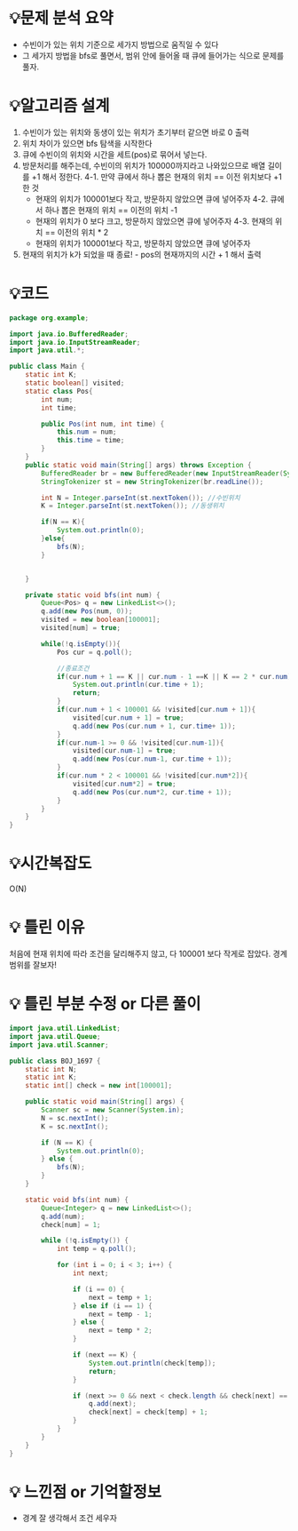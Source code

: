 # 💡**문제 분석 요약**

- 수빈이가 있는 위치 기준으로 세가지 방법으로 움직일 수 있다
- 그 세가지 방법을 bfs로 풀면서, 범위 안에 들어올 때 큐에 들어가는 식으로 문제를 풀자.


# 💡**알고리즘 설계**

1. 수빈이가 있는 위치와 동생이 있는 위치가 초기부터 같으면 바로 0 출력
2. 위치 차이가 있으면 bfs 탐색을 시작한다
3. 큐에 수빈이의 위치와 시간을 세트(pos)로 묶어서 넣는다.
4. 방문처리를 해주는데, 수빈이의 위치가 100000까지라고 나와있으므로 배열 길이를 +1 해서 정한다.
   4-1. 만약 큐에서 하나 뽑은 현재의 위치 == 이전 위치보다 +1 한 것
     - 현재의 위치가 100001보다 작고, 방문하지 않았으면 큐에 넣어주자
   4-2. 큐에서 하나 뽑은 현재의 위치 == 이전의 위치 -1
     - 현재의 위치가 0 보다 크고, 방문하지 않았으면 큐에 넣어주자
   4-3. 현재의 위치 == 이전의 위치 * 2
     - 현재의 위치가 100001보다 작고, 방문하지 않았으면 큐에 넣어주자
5. 현재의 위치가 k가 되었을 때 종료! - pos의 현재까지의 시간 + 1 해서 출력 


# 💡코드

```java
package org.example;

import java.io.BufferedReader;
import java.io.InputStreamReader;
import java.util.*;

public class Main {
    static int K;
    static boolean[] visited;
    static class Pos{
        int num;
        int time;

        public Pos(int num, int time) {
            this.num = num;
            this.time = time;
        }
    }
    public static void main(String[] args) throws Exception {
        BufferedReader br = new BufferedReader(new InputStreamReader(System.in));
        StringTokenizer st = new StringTokenizer(br.readLine());

        int N = Integer.parseInt(st.nextToken()); //수빈위치
        K = Integer.parseInt(st.nextToken()); //동생위치

        if(N == K){
            System.out.println(0);
        }else{
            bfs(N);
        }


    }

    private static void bfs(int num) {
        Queue<Pos> q = new LinkedList<>();
        q.add(new Pos(num, 0));
        visited = new boolean[100001];
        visited[num] = true;

        while(!q.isEmpty()){
            Pos cur = q.poll();

            //종료조건
            if(cur.num + 1 == K || cur.num - 1 ==K || K == 2 * cur.num){
                System.out.println(cur.time + 1);
                return;
            }
            if(cur.num + 1 < 100001 && !visited[cur.num + 1]){
                visited[cur.num + 1] = true;
                q.add(new Pos(cur.num + 1, cur.time+ 1));
            }
            if(cur.num-1 >= 0 && !visited[cur.num-1]){
                visited[cur.num-1] = true;
                q.add(new Pos(cur.num-1, cur.time + 1));
            }
            if(cur.num * 2 < 100001 && !visited[cur.num*2]){
                visited[cur.num*2] = true;
                q.add(new Pos(cur.num*2, cur.time + 1));
            }
        }
    }
}
```

# 💡시간복잡도

O(N)

# 💡 틀린 이유
처음에 현재 위치에 따라 조건을 달리해주지 않고, 다 100001 보다 작게로 잡았다. 
경계 범위를 잘보자!

# 💡 틀린 부분 수정 or 다른 풀이
```java
import java.util.LinkedList;
import java.util.Queue;
import java.util.Scanner;

public class BOJ_1697 {
    static int N;
    static int K;
    static int[] check = new int[100001];

    public static void main(String[] args) {
        Scanner sc = new Scanner(System.in);
        N = sc.nextInt();
        K = sc.nextInt();

        if (N == K) {
            System.out.println(0);
        } else {
            bfs(N);
        }
    }

    static void bfs(int num) {
        Queue<Integer> q = new LinkedList<>();
        q.add(num);
        check[num] = 1;

        while (!q.isEmpty()) {
            int temp = q.poll();

            for (int i = 0; i < 3; i++) {
                int next;

                if (i == 0) {
                    next = temp + 1;
                } else if (i == 1) {
                    next = temp - 1;
                } else {
                    next = temp * 2;
                }

                if (next == K) {
                    System.out.println(check[temp]);
                    return;
                }

                if (next >= 0 && next < check.length && check[next] == 0) {
                    q.add(next);
                    check[next] = check[temp] + 1;
                }
            }
        }
    }
}

```

# 💡 느낀점 or 기억할정보
- 경계 잘 생각해서 조건 세우자


